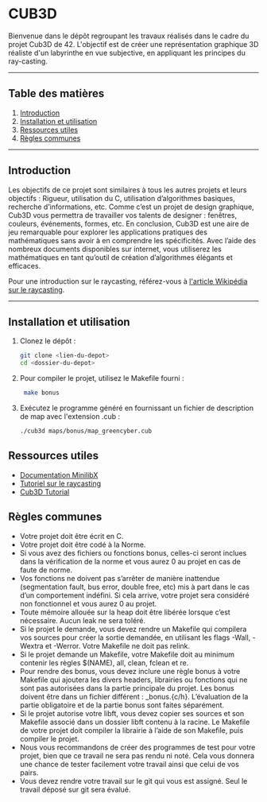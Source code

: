# CUB3D

Bienvenue dans le dépôt regroupant les travaux réalisés dans le cadre du projet Cub3D de 42. L'objectif est de créer une représentation graphique 3D réaliste d'un labyrinthe en vue subjective, en appliquant les principes du ray-casting.

---

## Table des matières

1. [Introduction](#introduction)
2. [Installation et utilisation](#installation-et-utilisation)
3. [Ressources utiles](#ressources-utiles)
4. [Règles communes](#règles-communes)

---

## Introduction

Les objectifs de ce projet sont similaires à tous les autres projets et leurs objectifs :
Rigueur, utilisation du C, utilisation d’algorithmes basiques, recherche d’informations, etc.
Comme c’est un projet de design graphique, Cub3D vous permettra de travailler vos talents de designer : fenêtres, couleurs, événements, formes, etc.
En conclusion, Cub3D est une aire de jeu remarquable pour explorer les applications pratiques des mathématiques sans avoir à en comprendre les spécificités.
Avec l’aide des nombreux documents disponibles sur internet, vous utiliserez les mathématiques en tant qu’outil de création d’algorithmes élégants et efficaces.

Pour une introduction sur le raycasting, référez-vous à [l'article Wikipédia sur le raycasting](https://fr.wikipedia.org/wiki/Raycasting#:~:text=Le%20ray%20casting%20est%20une,par%20une%20carte%20graphique%20d%C3%A9di%C3%A9e.).

---

## Installation et utilisation

1. Clonez le dépôt :
   ```bash
   git clone <lien-du-depot>
   cd <dossier-du-depot>

2. Pour compiler le projet, utilisez le Makefile fourni :
   ```bash
	make bonus

3. Exécutez le programme généré en fournissant un fichier de description de map avec l'extension .cub  :
	```bash
	./cub3d maps/bonus/map_greencyber.cub

## Ressources utiles

- [Documentation MinilibX](https://harm-smits.github.io/42docs/libs/minilibx)
- [Tutoriel sur le raycasting](https://lodev.org/cgtutor/raycasting.html)
- [Cub3D Tutorial](https://medium.com/@afatir.ahmedfatir/cub3d-tutorial-af5dd31d2fcf)

## Règles communes

- Votre projet doit être écrit en C.
- Votre projet doit être codé à la Norme. 
- Si vous avez des fichiers ou fonctions bonus, celles-ci seront inclues dans la vérification de la norme et vous aurez 0 au projet en cas de faute de norme.
- Vos fonctions ne doivent pas s’arrêter de manière inattendue (segmentation fault, bus error, double free, etc) mis à part dans le cas d’un comportement indéfini. Si cela arrive, votre projet sera considéré non fonctionnel et vous aurez 0 au projet.
- Toute mémoire allouée sur la heap doit être libérée lorsque c’est nécessaire. Aucun leak ne sera toléré.
- Si le projet le demande, vous devez rendre un Makefile qui compilera vos sources pour créer la sortie demandée, en utilisant les flags -Wall, -Wextra et -Werror. Votre Makefile ne doit pas relink.
- Si le projet demande un Makefile, votre Makefile doit au minimum contenir les règles $(NAME), all, clean, fclean et re.
- Pour rendre des bonus, vous devez inclure une règle bonus à votre Makefile qui ajoutera les divers headers, librairies ou fonctions qui ne sont pas autorisées dans la partie principale du projet. Les bonus doivent être dans un fichier différent : _bonus.{c/h}. L’évaluation de la partie obligatoire et de la partie bonus sont faites séparément.
- Si le projet autorise votre libft, vous devez copier ses sources et son Makefile associé dans un dossier libft contenu à la racine. Le Makefile de votre projet doit compiler la librairie à l’aide de son Makefile, puis compiler le projet.
- Nous vous recommandons de créer des programmes de test pour votre projet, bien que ce travail ne sera pas rendu ni noté. Cela vous donnera une chance de tester facilement votre travail ainsi que celui de vos pairs.
- Vous devez rendre votre travail sur le git qui vous est assigné. Seul le travail déposé sur git sera évalué.